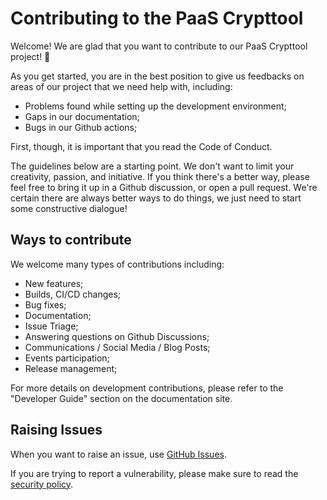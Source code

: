 # Contributing to the PaaS Crypttool

Welcome! We are glad that you want to contribute to our PaaS Crypttool project! 💖

As you get started, you are in the best position to give us feedbacks on areas of
our project that we need help with, including:

* Problems found while setting up the development environment;
* Gaps in our documentation;
* Bugs in our Github actions;

First, though, it is important that you read the Code of Conduct.

The guidelines below are a starting point. We don't want to limit your creativity,
passion, and initiative. If you think there's a better way, please feel free to
bring it up in a Github discussion, or open a pull request. We're certain there
are always better ways to do things, we just need to start some constructive
dialogue!

## Ways to contribute

We welcome many types of contributions including:

* New features;
* Builds, CI/CD changes;
* Bug fixes;
* Documentation;
* Issue Triage;
* Answering questions on Github Discussions;
* Communications / Social Media / Blog Posts;
* Events participation;
* Release management;

For more details on development contributions, please refer to the "Developer Guide"
section on the documentation site.

## Raising Issues

When you want to raise an issue, use [GitHub Issues](https://github.com/belastingdienst/opr-paas-crypttool/issues/new/choose).

If you are trying to report a vulnerability, please make sure to read the [security policy](SECURITY.md).
